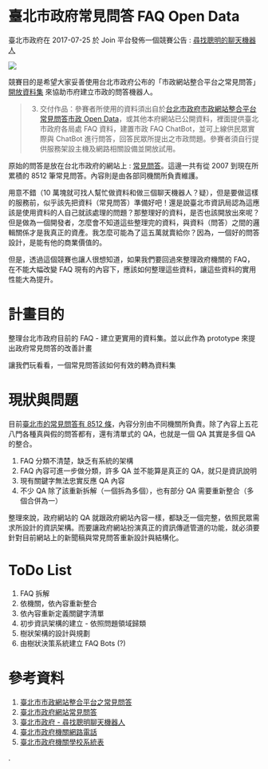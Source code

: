 # 臺北市政府常見問答 FAQ Open Data

臺北市政府在 2017-07-25 於 Join 平台發佈一個競賽公告 : [尋找聰明的聊天機器人](https://taipei.join.gov.tw/policies/detail/7ace9d32-3703-48ae-aad6-e0e23be4de3b)

![](https://taipei.join.gov.tw/attachments/19315dd4-cf60-4921-8520-1266d5c25fb2)

競賽目的是希望大家妥善使用台北市政府公布的「市政網站整合平台之常見問答」[開放資料集](http://data.taipei/opendata/datalist/datasetMeta?oid=203f1657-bb4a-45a7-b25f-279b63136645) 來協助市府建立市政的問答機器人。


> 3. 交付作品：參賽者所使用的資料須出自於[台北市政府市政網站整合平台常見問答市政 Open Data](http://data.taipei/opendata/datalist/datasetMeta?oid=203f1657-bb4a-45a7-b25f-279b63136645)，或其他本府網站已公開資料，裡面提供臺北市政府各局處 FAQ 資料，建置市政 FAQ ChatBot，並可上線供民眾實際與 ChatBot 進行問答，回答民眾所提出之市政問題。參賽者須自行提供服務架設主機及網路相關設備並開放試用。


原始的問答是放在台北市政府的網站上 : [常見問答](http://www.gov.taipei/lp.asp?CtNode=72231&CtUnit=10403&BaseDSD=69&mp=100001&nowPage=1&pagesize=30)。這邊一共有從 2007 到現在所累積的 8512 筆常見問答。內容則是由各部同機關所負責維護。

用意不錯（10 萬塊就可找人幫忙做資料和做三個聊天機器人？疑），但是要做這樣的服務前，似乎該先把資料（常見問答）準備好吧！還是說臺北市資訊局認為這應該是使用資料的人自己就該處理的問題？那整理好的資料，是否也該開放出來呢？但是做為一個開發者，怎麼會不知道這些整理完的資料，與資料（問答）之間的邏輯關係才是我真正的資產。我怎麼可能為了這五萬就賣給你？因為，一個好的問答設計，是能有他的商業價值的。

但是，透過這個競賽也讓人很想知道，如果我們要回過來整理政府機關的 FAQ，在不能大幅改變 FAQ 現有的內容下，應該如何整理這些資料，讓這些資料的實用性能大為提升。

# 計畫目的

整理台北市政府目前的 FAQ - 建立更實用的資料集。並以此作為 prototype 來提出政府常見問答的改善計畫

讓我們玩看看，一個常見問答該如何有效的轉為資料集

# 現狀與問題

目前[臺北市的常見問答有 8512 條](http://www.gov.taipei/lp.asp?CtNode=72231&CtUnit=10403&BaseDSD=69&mp=100001&nowPage=1&pagesize=30)，內容分別由不同機關所負責。除了內容上五花八門各種真與假的問答都有，還有清單式的 QA，也就是一個 QA 其實是多個 QA 的整合。

1. FAQ 分類不清楚，缺乏有系統的架構
2. FAQ 內容可進一步做分類，許多 QA 並不能算是真正的 QA，就只是資訊說明
3. 現有關鍵字無法忠實反應 QA 內容
4. 不少 QA 除了該重新拆解（一個拆為多個），也有部分 QA 需要重新整合（多個合併為一）

整理來說，政府網站的 QA 就跟政府網站內容一樣，都缺乏一個完整，依照民眾需求所設計的資訊架構。而要讓政府網站扮演真正的資訊傳遞管道的功能，就必須要針對目前網站上的新聞稿與常見問答重新設計與結構化。

# ToDo List

1. FAQ 拆解
2. 依機關，依內容重新整合
3. 依內容重新定義關鍵字清單
4. 初步資訊架構的建立 - 依照問題領域歸類
5. 樹狀架構的設計與規劃
6. 由樹狀決策系統建立 FAQ Bots (?)

# 參考資料

1. [臺北市市政網站整合平台之常見問答](http://data.taipei/opendata/datalist/datasetMeta?oid=203f1657-bb4a-45a7-b25f-279b63136645)
2. [臺北市政府網站常見問答](http://www.gov.taipei/lp.asp?CtNode=72231&CtUnit=10403&BaseDSD=69&mp=100001&nowPage=1&pagesize=30)
3. [臺北市政府 - 尋找聰明聊天機器人](https://taipei.join.gov.tw/policies/detail/7ace9d32-3703-48ae-aad6-e0e23be4de3b)
4. [臺北市政府機關網路電話](http://www.gov.taipei/ct.asp?xItem=34536&CtNode=5160&mp=100001)
5. [臺北市政府機關學校系統表](http://dop.gov.taipei/ct.asp?xitem=60154&CtNode=6087&mp=1130010)



.